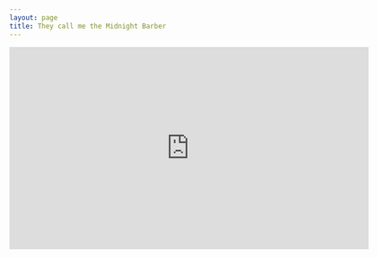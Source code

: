 ```yaml
---
layout: page
title: They call me the Midnight Barber
---
```


<iframe width="640" height="360" src="https://www.youtube.com/embed/tOz--W0NSZs" frameborder="0" allowfullscreen></iframe>